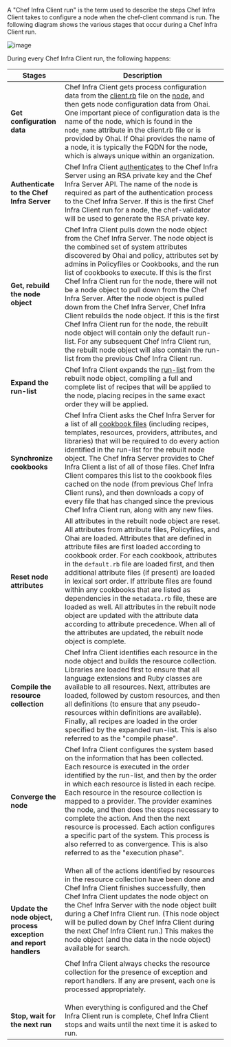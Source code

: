 A "Chef Infra Client run" is the term used to describe the steps Chef Infra Client takes to configure a node when the chef-client command is run. The following diagram shows the various stages that occur during a Chef Infra Client run.

![image](/images/chef_run.png)

During every Chef Infra Client run, the following happens:

<table>
<colgroup>
<col style="width: 25%" />
<col style="width: 75%" />
</colgroup>
<thead>
<tr class="header">
<th>Stages</th>
<th>Description</th>
</tr>
</thead>
<tbody>
<tr class="odd">
<td><strong>Get configuration data</strong></td>
<td>Chef Infra Client gets process configuration data from the <a href="/config_rb_client/">client.rb</a> file on the <a href="/nodes/">node</a>, and then gets node configuration data from Ohai. One important piece of configuration data is the name of the node, which is found in the <code>node_name</code> attribute in the client.rb file or is provided by Ohai. If Ohai provides the name of a node, it is typically the FQDN for the node, which is always unique within an organization.</td>
</tr>
<tr class="even">
<td><strong>Authenticate to the Chef Infra Server</strong></td>
<td>Chef Infra Client <a href="/auth/">authenticates</a> to the Chef Infra Server using an RSA private key and the Chef Infra Server API. The name of the node is required as part of the authentication process to the Chef Infra Server. If this is the first Chef Infra Client run for a node, the chef-validator will be used to generate the RSA private key.</td>
</tr>
<tr class="odd">
<td><strong>Get, rebuild the node object</strong></td>
<td>Chef Infra Client pulls down the node object from the Chef Infra Server. The node object is the combined set of system attributes discovered by Ohai and policy, attributes set by admins in Policyfiles or Cookbooks, and the run list of cookbooks to execute. If this is the first Chef Infra Client run for the node, there will not be a node object to pull down from the Chef Infra Server. After the node object is pulled down from the Chef Infra Server, Chef Infra Client rebuilds the node object. If this is the first Chef Infra Client run for the node, the rebuilt node object will contain only the default run-list. For any subsequent Chef Infra Client run, the rebuilt node object will also contain the run-list from the previous Chef Infra Client run.</td>
</tr>
<tr class="even">
<td><strong>Expand the run-list</strong></td>
<td>Chef Infra Client expands the <a href="/run_lists/">run-list</a> from the rebuilt node object, compiling a full and complete list of recipes that will be applied to the node, placing recipes in the same exact order they will be applied.</td>
</tr>
<tr class="odd">
<td><strong>Synchronize cookbooks</strong></td>
<td>Chef Infra Client asks the Chef Infra Server for a list of all <a href="/cookbooks/">cookbook files</a> (including recipes, templates, resources, providers, attributes, and libraries) that will be required to do every action identified in the run-list for the rebuilt node object. The Chef Infra Server provides to Chef Infra Client a list of all of those files. Chef Infra Client compares this list to the cookbook files cached on the node (from previous Chef Infra Client runs), and then downloads a copy of every file that has changed since the previous Chef Infra Client run, along with any new files.</td>
</tr>
<tr class="even">
<td><strong>Reset node attributes</strong></td>
<td>All attributes in the rebuilt node object are reset. All attributes from attribute files, Policyfiles, and Ohai are loaded. Attributes that are defined in attribute files are first loaded according to cookbook order. For each cookbook, attributes in the <code>default.rb</code> file are loaded first, and then additional attribute files (if present) are loaded in lexical sort order. If attribute files are found within any cookbooks that are listed as dependencies in the <code>metadata.rb</code> file, these are loaded as well. All attributes in the rebuilt node object are updated with the attribute data according to attribute precedence. When all of the attributes are updated, the rebuilt node object is complete.</td>
</tr>
<tr class="odd">
<td><strong>Compile the resource collection</strong></td>
<td>Chef Infra Client identifies each resource in the node object and builds the resource collection. Libraries are loaded first to ensure that all language extensions and Ruby classes are available to all resources. Next, attributes are loaded, followed by custom resources, and then all definitions (to ensure that any pseudo-resources within definitions are available). Finally, all recipes are loaded in the order specified by the expanded run-list. This is also referred to as the "compile phase".</td>
</tr>
<tr class="even">
<td><strong>Converge the node</strong></td>
<td>Chef Infra Client configures the system based on the information that has been collected. Each resource is executed in the order identified by the run-list, and then by the order in which each resource is listed in each recipe. Each resource in the resource collection is mapped to a provider. The provider examines the node, and then does the steps necessary to complete the action. And then the next resource is processed. Each action configures a specific part of the system. This process is also referred to as convergence. This is also referred to as the "execution phase".</td>
</tr>
<tr class="odd">
<td><p><strong>Update the node object, process exception and report handlers</strong></p></td>
<td><p>When all of the actions identified by resources in the resource collection have been done and Chef Infra Client finishes successfully, then Chef Infra Client updates the node object on the Chef Infra Server with the node object built during a Chef Infra Client run. (This node object will be pulled down by Chef Infra Client during the next Chef Infra Client run.) This makes the node object (and the data in the node object) available for search.</p>
<p>Chef Infra Client always checks the resource collection for the presence of exception and report handlers. If any are present, each one is processed appropriately.</p></td>
</tr>
<tr class="even">
<td><strong>Stop, wait for the next run</strong></td>
<td>When everything is configured and the Chef Infra Client run is complete, Chef Infra Client stops and waits until the next time it is asked to run.</td>
</tr>
</tbody>
</table>